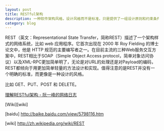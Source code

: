 ```yaml
---
layout: post
title: RESTful架构
description: 一种软件架构风格，设计风格而不是标准，只是提供了一组设计原则和约束条件。它主要用于客户端和服务器交互类的软件。基于这个风格设计的软件可以更简洁，更有层次，更易于实现缓存等机制。
category: blog
---
```


REST（英文：Representational State Transfer，简称REST）描述了一个架构样式的网络系统，比如 web 应用程序。它首次出现在 2000 年 Roy Fielding 的博士论文中，他是 HTTP 规范的主要编写者之一。在目前主流的三种Web服务交互方案中，REST相比于SOAP（Simple Object Access protocol，简单对象访问协议）以及XML-RPC更加简单明了，无论是对URL的处理还是对Payload的编码，REST都倾向于用更加简单轻量的方法设计和实现。值得注意的是REST并没有一个明确的标准，而更像是一种设计的风格。

比如 GET、PUT、POST 和 DELETE。

[理解RESTful架构 - 阮一峰的网络日志][ryf]

[Wiki][wiki]

[ryf]:  http://www.ruanyifeng.com/blog/2011/09/restful.html

[baidu] http://baike.baidu.com/view/5798116.htm

[wiki]  http://zh.wikipedia.org/wiki/REST

